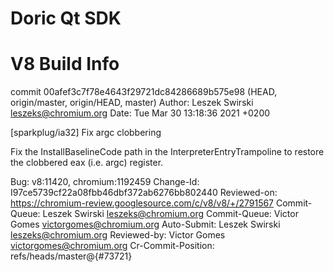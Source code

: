 # Doric Qt SDK

# V8 Build Info
commit 00afef3c7f78e4643f29721dc84286689b575e98 (HEAD, origin/master, origin/HEAD, master)
Author: Leszek Swirski <leszeks@chromium.org>
Date:   Tue Mar 30 13:18:36 2021 +0200

[sparkplug/ia32] Fix argc clobbering

Fix the InstallBaselineCode path in the InterpreterEntryTrampoline to
restore the clobbered eax (i.e. argc) register.

Bug: v8:11420, chromium:1192459
Change-Id: I97ce5739cf22a08fbb46dbf372ab6276bb802440
Reviewed-on: https://chromium-review.googlesource.com/c/v8/v8/+/2791567
Commit-Queue: Leszek Swirski <leszeks@chromium.org>
Commit-Queue: Victor Gomes <victorgomes@chromium.org>
Auto-Submit: Leszek Swirski <leszeks@chromium.org>
Reviewed-by: Victor Gomes <victorgomes@chromium.org>
Cr-Commit-Position: refs/heads/master@{#73721}